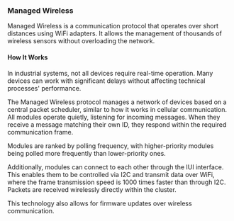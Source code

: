 ### Managed Wireless

Managed Wireless is a communication protocol that operates over short distances using WiFi adapters. It allows the management of thousands of wireless sensors without overloading the network.

#### How It Works

In industrial systems, not all devices require real-time operation. Many devices can work with significant delays without affecting technical processes' performance.

The Managed Wireless protocol manages a network of devices based on a central packet scheduler, similar to how it works in cellular communication. All modules operate quietly, listening for incoming messages. When they receive a message matching their own ID, they respond within the required communication frame.

Modules are ranked by polling frequency, with higher-priority modules being polled more frequently than lower-priority ones.

Additionally, modules can connect to each other through the IUI interface. This enables them to be controlled via I2C and transmit data over WiFi, where the frame transmission speed is 1000 times faster than through I2C. Packets are received wirelessly directly within the cluster.

This technology also allows for firmware updates over wireless communication.
